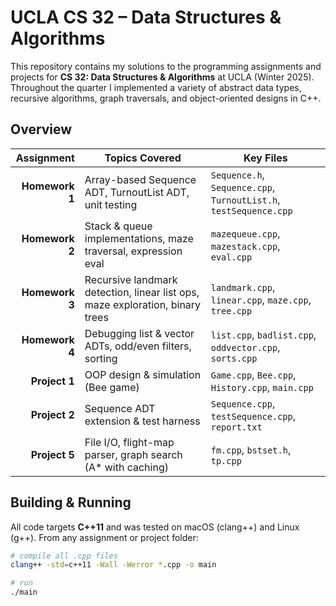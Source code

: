 # UCLA CS 32 – Data Structures & Algorithms

This repository contains my solutions to the programming assignments and projects for **CS 32: Data Structures & Algorithms** at UCLA (Winter 2025). Throughout the quarter I implemented a variety of abstract data types, recursive algorithms, graph traversals, and object-oriented designs in C++.

## Overview

| Assignment     | Topics Covered                                                  | Key Files                                                     |
|---------------:|-----------------------------------------------------------------|---------------------------------------------------------------|
| **Homework 1** | Array-based Sequence ADT, TurnoutList ADT, unit testing         | `Sequence.h`, `Sequence.cpp`, `TurnoutList.h`, `testSequence.cpp` |
| **Homework 2** | Stack & queue implementations, maze traversal, expression eval   | `mazequeue.cpp`, `mazestack.cpp`, `eval.cpp`                  |
| **Homework 3** | Recursive landmark detection, linear list ops, maze exploration, binary trees | `landmark.cpp`, `linear.cpp`, `maze.cpp`, `tree.cpp`           |
| **Homework 4** | Debugging list & vector ADTs, odd/even filters, sorting         | `list.cpp`, `badlist.cpp`, `oddvector.cpp`, `sorts.cpp`       |
| **Project 1**  | OOP design & simulation (Bee game)                              | `Game.cpp`, `Bee.cpp`, `History.cpp`, `main.cpp`              |
| **Project 2**  | Sequence ADT extension & test harness                           | `Sequence.cpp`, `testSequence.cpp`, `report.txt`              |
| **Project 5**  | File I/O, flight-map parser, graph search (A* with caching)     | `fm.cpp`, `bstset.h`, `tp.cpp`                                |

## Building & Running

All code targets **C++11** and was tested on macOS (clang++) and Linux (g++). From any assignment or project folder:

```bash
# compile all .cpp files
clang++ -std=c++11 -Wall -Werror *.cpp -o main

# run
./main
```